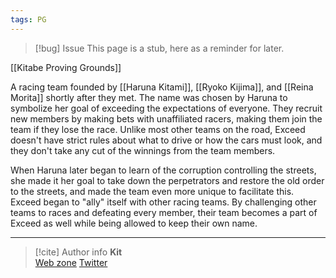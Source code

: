 ```yaml
---
tags: PG
---
```

> [!bug] Issue
> This page is a stub, here as a reminder for later.

[[Kitabe Proving Grounds]]

A racing team founded by [[Haruna Kitami]], [[Ryoko Kijima]], and [[Reina Morita]] shortly after they met. The name was chosen by Haruna to symbolize her goal of exceeding the expectations of everyone. They recruit new members by making bets with unaffiliated racers, making them join the team if they lose the race. Unlike most other teams on the road, Exceed doesn't have strict rules about what to drive or how the cars must look, and they don't take any cut of the winnings from the team members. 

When Haruna later began to learn of the corruption controlling the streets, she made it her goal to take down the perpetrators and restore the old order to the streets, and made the team even more unique to facilitate this. Exceed began to "ally" itself with other racing teams. By challenging other teams to races and defeating every member, their team becomes a part of Exceed as well while being allowed to keep their own name.

-----
> [!cite] Author info
> **Kit**\
> [Web zone](https://kitabe.link) [Twitter](https://twitter.com/Kerosyn_)